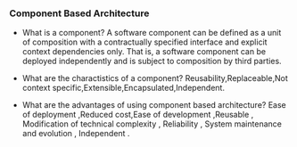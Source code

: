 ### Component Based Architecture
- What is a component?
 A software component can be defined as a unit of composition with a contractually specified interface and explicit context dependencies only. That is, a software component can be deployed independently and is subject to composition by third parties.

- What are the charactistics of a component?
Reusability,Replaceable,Not context specific,Extensible,Encapsulated,Independent.

- What are the advantages of using component based architecture?
Ease of deployment ,Reduced cost,Ease of development ,Reusable , Modification of technical complexity , Reliability ,
System maintenance and evolution , Independent .

